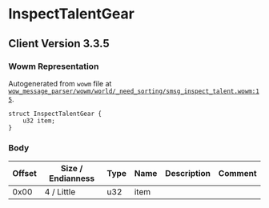 # InspectTalentGear

## Client Version 3.3.5

### Wowm Representation

Autogenerated from `wowm` file at [`wow_message_parser/wowm/world/_need_sorting/smsg_inspect_talent.wowm:15`](https://github.com/gtker/wow_messages/tree/main/wow_message_parser/wowm/world/_need_sorting/smsg_inspect_talent.wowm#L15).
```rust,ignore
struct InspectTalentGear {
    u32 item;
}
```
### Body

| Offset | Size / Endianness | Type | Name | Description | Comment |
| ------ | ----------------- | ---- | ---- | ----------- | ------- |
| 0x00 | 4 / Little | u32 | item |  |  |

